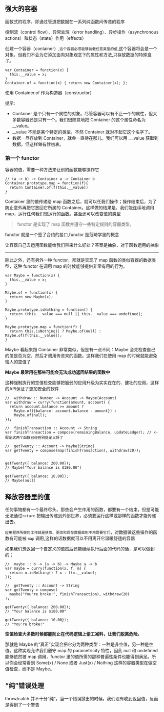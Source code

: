 ## 强大的容器

函数式的程序，即通过管道把数据在一系列纯函数间传递的程序

控制流（control flow）、异常处理（error handling）、异步操作（asynchronous actions）和状态（state）作用（effects）

创建一个容器（container）,`这个容器必须能够装载任意类型的值`,这个容器将会是一个对象，但我们不会为它添加面向对象观念下的属性和方法,只存放数据的特殊盒子。

    var Container = function(x) {
      this.__value = x;
    }
    Container.of = function(x) { return new Container(x); };
    
使用 Container.of 作为构造器（constructor）

提示:
* Container 是个只有一个属性的对象。尽管容器可以有不止一个的属性，但大多数容器还是只有一个。我们很随意地把 Container 的这个属性命名为 __value。
* __value 不能是某个特定的类型，不然 Container 就对不起它这个名字了。
* 数据一旦存放到 Container，就会一直待在那儿。我们可以用 .__value 获取到数据，但这样做有悖初衷。

### 第一个 functor
容器的值，需要一种方法来让别的函数能够操作它

    // (a -> b) -> Container a -> Container b
    Container.prototype.map = function(f){
      return Container.of(f(this.__value))
    }

Container 里的值传递给 map 函数之后，就可以任我们操作；操作结束后，为了防止意外再把它放回它所属的 Container。这样做的结果是，我们能连续地调用 map，运行任何我们想运行的函数。甚至还可以改变值的类型

> functor 是实现了 map 函数并遵守一些特定规则的容器类型。

functor 就是一个签了合约的接口,functor 是范畴学里的概念

让容器自己去运用函数能给我们带来什么好处？答案是抽象，对于函数运用的抽象

*****
除此之外，还有另外一种 functor，那就是实现了 map 函数的类似容器的数据类型，这种 functor 在调用 map 的时候能够提供非常有用的行为。

    var Maybe = function(x) {
      this.__value = x;
    }

    Maybe.of = function(x) {
      return new Maybe(x);
    }
    
    Maybe.prototype.isNothing = function() {
      return (this.__value === null || this.__value === undefined);
    }

    Maybe.prototype.map = function(f) {
      return this.isNothing() ? Maybe.of(null) : Maybe.of(f(this.__value));
    }
    
Maybe 看起来跟 Container 非常类似，但是有一点不同：Maybe 会先检查自己的值是否为空，然后才调用传进来的函数。这样我们在使用 map 的时候就能避免恼人的空值了

**Maybe 最常用在那些可能会无法成功返回结果的函数中**

这种强制执行的空值检查能够把脆弱的应用升级为实实在在的、健壮的应用，这样的API保证了更加安全的软件

    //  withdraw :: Number -> Account -> Maybe(Account)
    var withdraw = curry(function(amount, account) {
      return account.balance >= amount ?
        Maybe.of({balance: account.balance - amount}) :
        Maybe.of(null);
    });

    //  finishTransaction :: Account -> String
    var finishTransaction = compose(remainingBalance, updateLedger); // <- 假定这两个函数已经在别处定义好了

    //  getTwenty :: Account -> Maybe(String)
    var getTwenty = compose(map(finishTransaction), withdraw(20));


    getTwenty({ balance: 200.00});
    // Maybe("Your balance is $180.00")

    getTwenty({ balance: 10.00});
    // Maybe(null)

## 释放容器里的值

任何事物都有一个最终尽头。那些会产生作用的函数，都要有一个结束，但是可能无法通过`return` 把输出传递到外部世界，必须要运行这样或那样的函数才能传递出去。

`应用程序所做的工作就是获取、更改和保存数据直到不再需要它们`，对数据做这些操作的函数有可能被 `map` 调用,这样的话数据就可以不用离开它温暖舒适的容器

如果我们想返回一个自定义的值然后还能继续执行后面的代码的话，是可以做到的；

    //  maybe :: b -> (a -> b) -> Maybe a -> b
    var maybe = curry(function(x, f, m) {
      return m.isNothing() ? x : f(m.__value);
    });
    
    //  getTwenty :: Account -> String
    var getTwenty = compose(
      maybe("You're broke!", finishTransaction), withdraw(20)
    );
    
    getTwenty({ balance: 200.00});
    // "Your balance is $180.00"

    getTwenty({ balance: 10.00});
    // "You're broke!"

**空值检查大多数时候都能防止在代码逻辑上偷工减料，让我们脱离危险。**

那就是 Maybe 的“真正”实现会把它分为两种类型：一种是非空值，另一种是空值。这种实现允许我们遵守 map 的 parametricity 特性，因此 null 和 undefined 能够依然被 map 调用，functor 里的值所需的那种普遍性条件也能得到满足。所以你会经常看到 Some(x) / None 或者 Just(x) / Nothing 这样的容器类型在做空值检查，而不是 Maybe。

## “纯”错误处理

throw/catch 并不十分“纯”。当一个错误抛出的时候，我们没有收到返回值，反而是得到了一个警告

